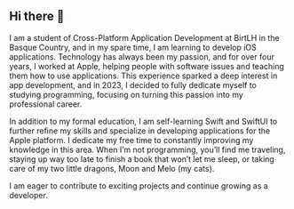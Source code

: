 ## Hi there 👋

I am a student of Cross-Platform Application Development at BirtLH in the Basque Country, and in my spare time, I am learning to develop iOS applications. Technology has always been my passion, and for over four years, I worked at Apple, helping people with software issues and teaching them how to use applications. This experience sparked a deep interest in app development, and in 2023, I decided to fully dedicate myself to studying programming, focusing on turning this passion into my professional career.

In addition to my formal education, I am self-learning Swift and SwiftUI to further refine my skills and specialize in developing applications for the Apple platform. I dedicate my free time to constantly improving my knowledge in this area. When I’m not programming, you’ll find me traveling, staying up way too late to finish a book that won’t let me sleep, or taking care of my two little dragons, Moon and Melo (my cats).

I am eager to contribute to exciting projects and continue growing as a developer.

<!--
**byaxel/byaxel** is a ✨ _special_ ✨ repository because its `README.md` (this file) appears on your GitHub profile.

Here are some ideas to get you started:

- 🔭 I’m currently working on ...
- 🌱 I’m currently learning ...
- 👯 I’m looking to collaborate on ...
- 🤔 I’m looking for help with ...
- 💬 Ask me about ...
- 📫 How to reach me: ...
- 😄 Pronouns: ...
- ⚡ Fun fact: ...
-->
